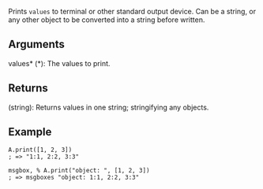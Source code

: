 Prints `values` to terminal or other standard output device. Can be a string, or any other object to be converted into a string before written.


## Arguments
values* (*): The values to print.


## Returns
(string): Returns values in one string; stringifying any objects.


## Example
```autohotkey
A.print([1, 2, 3])
; => "1:1, 2:2, 3:3"

msgbox, % A.print("object: ", [1, 2, 3])
; => msgboxes "object: 1:1, 2:2, 3:3"
```